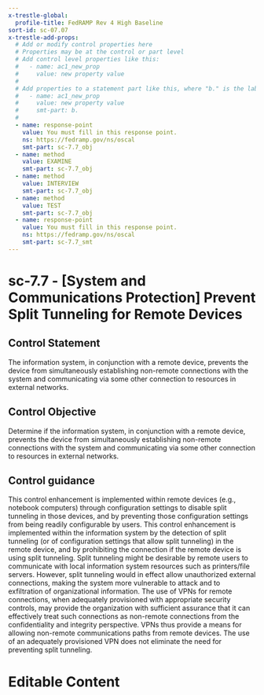```yaml
---
x-trestle-global:
  profile-title: FedRAMP Rev 4 High Baseline
sort-id: sc-07.07
x-trestle-add-props:
  # Add or modify control properties here
  # Properties may be at the control or part level
  # Add control level properties like this:
  #   - name: ac1_new_prop
  #     value: new property value
  #
  # Add properties to a statement part like this, where "b." is the label of the target statement part
  #   - name: ac1_new_prop
  #     value: new property value
  #     smt-part: b.
  #
  - name: response-point
    value: You must fill in this response point.
    ns: https://fedramp.gov/ns/oscal
    smt-part: sc-7.7_obj
  - name: method
    value: EXAMINE
    smt-part: sc-7.7_obj
  - name: method
    value: INTERVIEW
    smt-part: sc-7.7_obj
  - name: method
    value: TEST
    smt-part: sc-7.7_obj
  - name: response-point
    value: You must fill in this response point.
    ns: https://fedramp.gov/ns/oscal
    smt-part: sc-7.7_smt
---
```


# sc-7.7 - \[System and Communications Protection\] Prevent Split Tunneling for Remote Devices

## Control Statement

The information system, in conjunction with a remote device, prevents the device from simultaneously establishing non-remote connections with the system and communicating via some other connection to resources in external networks.

## Control Objective

Determine if the information system, in conjunction with a remote device, prevents the device from simultaneously establishing non-remote connections with the system and communicating via some other connection to resources in external networks.

## Control guidance

This control enhancement is implemented within remote devices (e.g., notebook computers) through configuration settings to disable split tunneling in those devices, and by preventing those configuration settings from being readily configurable by users. This control enhancement is implemented within the information system by the detection of split tunneling (or of configuration settings that allow split tunneling) in the remote device, and by prohibiting the connection if the remote device is using split tunneling. Split tunneling might be desirable by remote users to communicate with local information system resources such as printers/file servers. However, split tunneling would in effect allow unauthorized external connections, making the system more vulnerable to attack and to exfiltration of organizational information. The use of VPNs for remote connections, when adequately provisioned with appropriate security controls, may provide the organization with sufficient assurance that it can effectively treat such connections as non-remote connections from the confidentiality and integrity perspective. VPNs thus provide a means for allowing non-remote communications paths from remote devices. The use of an adequately provisioned VPN does not eliminate the need for preventing split tunneling.

# Editable Content

<!-- Make additions and edits below -->
<!-- The above represents the contents of the control as received by the profile, prior to additions. -->
<!-- If the profile makes additions to the control, they will appear below. -->
<!-- The above markdown may not be edited but you may edit the content below, and/or introduce new additions to be made by the profile. -->
<!-- If there is a yaml header at the top, parameter values may be edited. Use --set-parameters to incorporate the changes during assembly. -->
<!-- The content here will then replace what is in the profile for this control, after running profile-assemble. -->
<!-- The added parts in the profile for this control are below.  You may edit them and/or add new ones. -->
<!-- Each addition must have a heading either of the form ## Control my_addition_name -->
<!-- or ## Part a. (where the a. refers to one of the control statement labels.) -->
<!-- "## Control" parts are new parts added after the statement part. -->
<!-- "## Part" parts are new parts added into the top-level statement part with that label. -->
<!-- Subparts may be added with nested hash levels of the form ### My Subpart Name -->
<!-- underneath the parent ## Control or ## Part being added -->
<!-- See https://ibm.github.io/compliance-trestle/tutorials/ssp_profile_catalog_authoring/ssp_profile_catalog_authoring for guidance. -->
